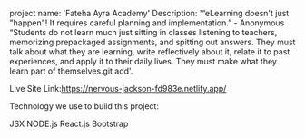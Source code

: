 project name: 'Fateha Ayra Academy'
Description: '“eLearning doesn't just "happen"! It requires careful planning and implementation.” - Anonymous
“Students do not learn much just sitting in classes listening to teachers, memorizing prepackaged assignments, and spitting out answers. They must talk about what they are learning, write reflectively about it, relate it to past experiences, and apply it to their daily lives. They must make what they learn part of themselves.git add'.

Live Site Link:https://nervous-jackson-fd983e.netlify.app/

Technology we use to build this project:

JSX
NODE.js
React.js
Bootstrap